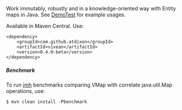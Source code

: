 Work immutably, robustly and in a knowledge-oriented way with Entity maps in Java.
See [DemoTest](https://github.com/atdixon/vivean/blob/master/quality/src/test/java/test/vivean/DemoTest.java)
for example usages.

Available in Maven Central. Use:

    <dependency>
        <groupId>com.github.atdixon</groupId>
        <artifactId>vivean</artifactId>
        <version>0.4.0-beta</version>
    </dependency>

##### Benchmark
    
To run [jmh](http://openjdk.java.net/projects/code-tools/jmh/) benchmarks comparing VMap 
with correlate java.util.Map operations, use:

    $ mvn clean install -Pbenchmark


